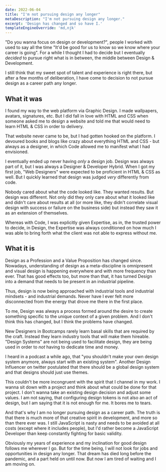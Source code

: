 ```yaml
---
date: 2022-06-04
title: "I'm not pursuing design any longer"
metaDescription: "I'm not pursuing design any longer."
excerpt: 'Design has changed and so have I.'
templateEngineOverride: 'md,njk'
---
```


"Do you wanna focus on design or development?", people I worked with used to say all the time "It'd be good for us to know so we know where your career is going". For a while I thought I had to decide but I eventually _decided_ to pursue right what is in between, the middle between Design & Development.

I still think that my sweet spot of talent and experience is right there, but after a few months of deliberation, I have come to decision to not pursue design as a career path any longer.


## What it was

I found my way to the web platform via Graphic Design. I made wallpapers, avatars, signatures, etc. But I did fall in love with HTML and CSS when someone asked me to design a website and told me that would need to learn HTML & CSS in order to delivery.

That website never came to be, but I had gotten hooked on the platform. I devoured books and blogs like crazy about everything HTML and CSS - but always as a designer, in which Code allowed me to manifest what I had envisioned.

I eventually ended up never having _only_ a design job. Design was always part of it, but I was always a Designer & Developer Hybrid. When I got my first job, "Web Designers" were expected to be proficient in HTML & CSS as well. But I quickly learned that design was judged _very_ differently from code.

Nobody cared about what the code looked like. They wanted results. But design was different. Not only did they only care about what it looked like and didn't care about results at all (or more like, they didn't correlate visual design with success or failure on the business side) but instead they saw it as an extension of themselves.

Whereas with Code, I was explicitly given Expertise, as in, the trusted power to decide, in Design, the Expertise was always conditioned on how much I was able to bring forth what the client was not able to express without me.

## What it is

Design as a Profession and a Value Proposition has changed since. Nowadays, understanding of design as a meta-discipline is omnipresent and visual design is happening everywhere and with more frequency than ever. That has good effects too, but more than that, it has turned Design into a demand that needs to be present in an industrial pipeline.

Thus, design is now being approached with industrial tools and industrial mindsets - and industrial demands. Never have I ever felt more disconnected from the energy that drove me there in the first place.

To me, Design was always a process formed around the desire to create something specific to the unique context of a given problem. And I don't think this has changed, but I think the problems have changed.

New Designers in Bootcamps rarely learn basal skills that are required by the craft. Instead they learn industry tools that will make them hireable. "Design Systems" are not being used to facilitate design, they are being used in order to _not_ having to dedicate time and money.

I heard in a podcast a while ago, that "you shouldn't make your own design system anymore, always start with an existing system". Another Design Influencer on twitter postulated that there should be a global design system and that designs should just use themes.

This couldn't be more incongruent with the spirit that I channel in my work. I wanna sit down with a project and think about what could be done for that project. I don't wanna take an existing design decision and adjust some values. I am not saying, that configuring design tokens is not also an act of design, but I am saying that it is not enough for me. It bores me to tears.

And that's why I am no longer pursuing design as a career path. The truth is that there is much more of that creative spirit in development, and more so than there ever was. I still JavaScript is nasty and needs to be avoided at all costs (except where it includes people), but I'd rather become a JavaScript Developer than keep constantly fighting for basic validity.

Obviously my years of experience and my inclination for good design follows me wherever I go. But for the time being, I will not look for jobs and opportunities in design any longer. That dream has died long before the pandemic, and a part held on until now. But now I am tired of waiting and I am moving on.